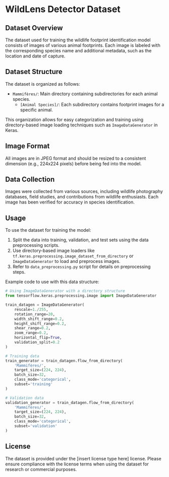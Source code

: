 # WildLens Detector Dataset

## Dataset Overview

The dataset used for training the wildlife footprint identification model consists of images of various animal footprints. Each image is labeled with the corresponding species name and additional metadata, such as the location and date of capture.

## Dataset Structure

The dataset is organized as follows:

- `Mammifères/`: Main directory containing subdirectories for each animal species.
  - `[Animal Species]/`: Each subdirectory contains footprint images for a specific animal.

This organization allows for easy categorization and training using directory-based image loading techniques such as `ImageDataGenerator` in Keras.

## Image Format

All images are in JPEG format and should be resized to a consistent dimension (e.g., 224x224 pixels) before being fed into the model.

## Data Collection

Images were collected from various sources, including wildlife photography databases, field studies, and contributions from wildlife enthusiasts. Each image has been verified for accuracy in species identification.

## Usage

To use the dataset for training the model:

1. Split the data into training, validation, and test sets using the data preprocessing scripts.
2. Use directory-based image loaders like `tf.keras.preprocessing.image_dataset_from_directory` or `ImageDataGenerator` to load and preprocess images.
3. Refer to `data_preprocessing.py` script for details on preprocessing steps.

Example code to use with this data structure:

```python
# Using ImageDataGenerator with a directory structure
from tensorflow.keras.preprocessing.image import ImageDataGenerator

train_datagen = ImageDataGenerator(
    rescale=1./255,
    rotation_range=20,
    width_shift_range=0.2,
    height_shift_range=0.2,
    shear_range=0.2,
    zoom_range=0.2,
    horizontal_flip=True,
    validation_split=0.2
)

# Training data
train_generator = train_datagen.flow_from_directory(
    'Mammifères/',
    target_size=(224, 224),
    batch_size=32,
    class_mode='categorical',
    subset='training'
)

# Validation data
validation_generator = train_datagen.flow_from_directory(
    'Mammifères/',
    target_size=(224, 224),
    batch_size=32,
    class_mode='categorical',
    subset='validation'
)
```

## License

The dataset is provided under the [insert license type here] license. Please ensure compliance with the license terms when using the dataset for research or commercial purposes.
